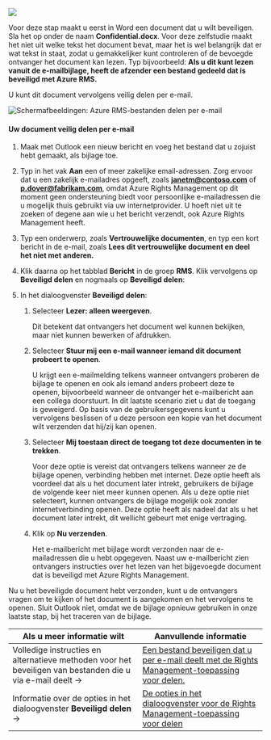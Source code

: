 ![](../media/AzRMS_QuickStartSteps3.PNG)

Voor deze stap maakt u eerst in Word een document dat u wilt beveiligen. Sla het op onder de naam **Confidential.docx**. Voor deze zelfstudie maakt het niet uit welke tekst het document bevat, maar het is wel belangrijk dat er wat tekst in staat, zodat u gemakkelijker kunt controleren of de bevoegde ontvanger het document kan lezen. Typ bijvoorbeeld: **Als u dit kunt lezen vanuit de e-mailbijlage, heeft de afzender een bestand gedeeld dat is beveiligd met Azure RMS.**

U kunt dit document vervolgens veilig delen per e-mail.

![Schermafbeeldingen: Azure RMS-bestanden delen per e-mail](../media/AzRMS_Tutorial_3_Screenshots.png)

#### Uw document veilig delen per e-mail

1.  Maak met Outlook een nieuw bericht en voeg het bestand dat u zojuist hebt gemaakt, als bijlage toe.

2.  Typ in het vak **Aan** een of meer zakelijke email-adressen. Zorg ervoor dat u een zakelijk e-mailadres opgeeft, zoals **janetm@contoso.com** of **p.dover@fabrikam.com**, omdat Azure Rights Management op dit moment geen ondersteuning biedt voor persoonlijke e-mailadressen die u mogelijk thuis gebruikt via uw internetprovider. U hoeft niet uit te zoeken of degene aan wie u het bericht verzendt, ook Azure Rights Management heeft.

3.  Typ een onderwerp, zoals  **Vertrouwelijke documenten**, en typ een kort bericht in de e-mail, zoals **Lees dit vertrouwelijke document en deel het niet met anderen.**

4.  Klik daarna op het tabblad **Bericht** in de groep **RMS**. Klik vervolgens op **Beveiligd delen** en nogmaals op **Beveiligd delen**:

5.  In het dialoogvenster **Beveiligd delen**:

    1.  Selecteer **Lezer: alleen weergeven**.

        Dit betekent dat ontvangers het document wel kunnen bekijken, maar niet kunnen bewerken of afdrukken.

    2.  Selecteer **Stuur mij een e-mail wanneer iemand dit document probeert te openen**.

        U krijgt een e-mailmelding telkens wanneer ontvangers proberen de bijlage te openen en ook als iemand anders probeert deze te openen, bijvoorbeeld wanneer de ontvanger het e-mailbericht aan een collega doorstuurt. In dit laatste scenario ziet u dat de toegang is geweigerd. Op basis van de gebruikersgegevens kunt u vervolgens beslissen of u deze persoon een kopie van het document wilt verzenden dat hij/zij kan openen.

    3.  Selecteer **Mij toestaan direct de toegang tot deze documenten in te trekken**.

        Voor deze optie is vereist dat ontvangers telkens wanneer ze de bijlage openen, verbinding hebben met internet. Deze optie heeft als voordeel dat als u het document later intrekt, gebruikers de bijlage de volgende keer niet meer kunnen openen. Als u deze optie niet selecteert, kunnen ontvangers de bijlage mogelijk ook zonder internetverbinding openen. Deze optie heeft als nadeel dat als u het document later intrekt, dit wellicht gebeurt met enige vertraging.

    4.  Klik op **Nu verzenden**.

        Het e-mailbericht met bijlage wordt verzonden naar de e-mailadressen die u hebt opgegeven. Naast uw e-mailbericht zien ontvangers instructies over het lezen van het bijgevoegde document dat is beveiligd met Azure Rights Management.

Nu u het beveiligde document hebt verzonden, kunt u de ontvangers vragen om te kijken of het document is aangekomen en het vervolgens te openen. Sluit Outlook niet, omdat we de bijlage opnieuw gebruiken in onze laatste stap, bij het traceren van de bijlage.

|Als u meer informatie wilt|Aanvullende informatie|
|--------------------------------|--------------------------|
|Volledige instructies en alternatieve methoden voor het beveiligen van bestanden die u via e-mail deelt   →|[Een bestand beveiligen dat u per e-mail deelt met de Rights Management-toepassing voor delen.](../rms-client/sharing-app-protect-by-email.md)|
|Informatie over de opties in het dialoogvenster **Beveiligd delen**   →|[De opties in het dialoogvenster voor de Rights Management-toepassing voor delen](../rms-client/sharing-app-dialog-box.md)|


<!--HONumber=Apr16_HO3-->


